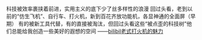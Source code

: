 科技被效率裹挟着前进，实用主义的底下少了丝多样性的浪漫
回过头看，老到以前的“仿生飞机”、自行车、打火机，新到百花齐放功能机，各显神通的全面屏（早期）
有的被新工具代替，有的直接被淘汰，但回过头看这些“被点歪的科技树”他们总能给我创造一些美好的遐想的空间
——[bilibil老式打火机的魅力](https://www.bilibili.com/video/BV17m4y1K7jf)